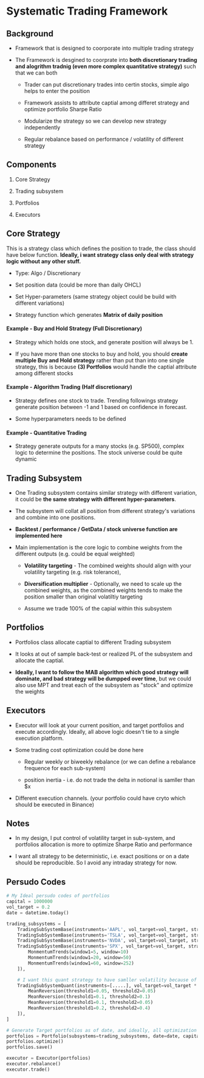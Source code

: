 # Systematic Trading Framework

## Background

- Framework that is designed to coorporate into multiple trading strategy

- The Framework is desgined to coorprate into <b>both discretionary trading and alogrithm tradnig (even more complex quantitative strategy)</b> such that we can both

    - Trader can put discretionary trades into certin stocks, simple algo helps to enter the position

    - Framework assists to attribute captial among differet strategy and optimize portfolio Sharpe Ratio

    - Modularize the strategy so we can develop new strategy independently

    - Regular rebalance based on performance / volatility of different strategy


## Components

1. Core Strategy

2. Trading subsystem

3. Portfolios

4. Executors


## Core Strategy

This is a strategy class which defines the position to trade, the class should have below function. <b>Ideally, i want strategy class only deal with strategy logic without any other stuff.</b>

- Type: Algo / Discretionary

- Set position data (could be more than daily OHCL)

- Set Hyper-parameters (same strategy object could be build with different variations)

- Strategy function which generates <b>Matrix of daily position</b>

#### Example - Buy and Hold Strategy (Full Discretionary)

- Strategy which holds one stock, and generate position will always be 1.

- If you have more than one stocks to buy and hold, you should <b>create multiple Buy and Hold strategy</b> rather than put than into one single strategy, this is because <b>(3) Portfolios</b> would handle the captial attribute among different stocks

#### Example - Algorithm Trading (Half discretionary)

- Strategy defines one stock to trade. Trending followings strategy generate position between -1 and 1 based on confidence in forecast.

- Some hyperparameters needs to be defined

#### Example - Quantitative Trading

- Strategy generate outputs for a many stocks (e.g. SP500), complex logic to determine the positions. The stock universe could be quite dynamic


## Trading Subsystem

- One Trading subsystem contains similar strategy with different variation, it could be <b>the same strategy with different hyper-parameters</b>.

- The subsystem will collat all position from different strategy's variations and combine into one positions.

- <b>Backtest / performance / GetData / stock universe function are implemented here</b>

- Main implementation is the core logic to combine weights from the different outputs (e.g. could be equal weighted)

    - <b>Volatility targeting</b> - The combined weights should align with your volatility targeting (e.g. risk tolerance),

    - <b>Diversification multiplier</b> - Optionally, we need to scale up the combined weights, as the combined weights tends to make the position smaller than original volatiltiy targeting
    
    - Assume we trade 100% of the capial within this subsystem

## Portfolios

- Portfolios class allocate captial to different Trading subsystem

- It looks at out of sample back-test or realized PL of the subsystem and allocate the captial.

- <b>Ideally, I want to follow the MAB algorithm which good strategy will dominate, and bad strategy will be dumpped over time</b>, but we could also use MPT and treat each of the subsystem as "stock" and optimize the weights

## Executors

- Executor will look at your current position, and target portfolios and execute accordingly. Ideally, all above logic doesn't tie to a single execution platform.

- Some trading cost optimization could be done here

    - Regular weekly or biweekly rebalance (or we can define a rebalance frequence for each sub-system)

    - position inertia - i.e. do not trade the delta in notional is samller than $x

- Different execution channels. (your portfolio could have cryto which should be executed in Binance)

## Notes

- In my design, I put control of volatility target in sub-system, and portfolios allocation is more to optimize Sharpe Ratio and performance</b>

- I want all strategy to be deterministic, i.e. exact positions or on a date should be reproducible. So I avoid any intraday strategy for now.

## Persudo Codes

```python 
# My Ideal persudo codes of portfolios
capital = 1000000
vol_target = 0.2
date = datetime.today()

trading_subsystems = [
    TradingSubSystemBase(instruments='AAPL', vol_target=vol_target, strategy=[BuyAndHoldStrategy(position=1)]),
    TradingSubSystemBase(instruments='TSLA', vol_target=vol_target, strategy=[BuyAndHoldStrategy(position=1)]),      
    TradingSubSystemBase(instruments='NVDA', vol_target=vol_target, strategy=[BuyAndHoldStrategy(position=0.8)]),
    TradingSubSystemBase(instruments='SPX', vol_target=vol_target, strategy=[
        MonmentumTrends(window1=5, window=10)
        MonmentumTrends(window1=20, window=50)
        MonmentumTrends(window1=60, window=252)
    ]),        

    # I want this quant strategy to have samller volatility because of uncertainty of the my algo
    TradingSubSystemQuant(instruments=[.....], vol_target=vol_target * 0.8, strategy=[
        MeanReversion(threshold1=0.05, threshold2=0.05)        
        MeanReversion(threshold1=0.1, threshold2=0.1)        
        MeanReversion(threshold1=0.1, threshold2=0.05) 
        MeanReversion(threshold1=0.2, threshold2=0.4) 
    ]),
]

# Generate Target portfolios as of date, and ideally, all optimization should be deterministic 
portfolios = Portfolio(subsystems=trading_subsystems, date=date, capital=capital)
portfolios.optimize()
portfolios.save()

executor = Executor(portfolios)
executor.rebalance()
executor.trade()
```